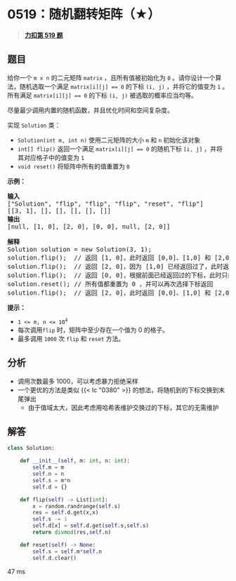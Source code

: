 # 0519：随机翻转矩阵（★）


> <u>**[力扣第 519 题](https://leetcode.cn/problems/random-flip-matrix/)**</u>

## 题目

<p>给你一个 <code>m x n</code> 的二元矩阵 <code>matrix</code> ，且所有值被初始化为 <code>0</code> 。请你设计一个算法，随机选取一个满足 <code>matrix[i][j] == 0</code> 的下标 <code>(i, j)</code> ，并将它的值变为 <code>1</code> 。所有满足 <code>matrix[i][j] == 0</code> 的下标 <code>(i, j)</code> 被选取的概率应当均等。</p>

<p>尽量最少调用内置的随机函数，并且优化时间和空间复杂度。</p>

<p>实现 <code>Solution</code> 类：</p>

<ul>
<li><code>Solution(int m, int n)</code> 使用二元矩阵的大小 <code>m</code> 和 <code>n</code> 初始化该对象</li>
<li><code>int[] flip()</code> 返回一个满足 <code>matrix[i][j] == 0</code> 的随机下标 <code>[i, j]</code> ，并将其对应格子中的值变为 <code>1</code></li>
<li><code>void reset()</code> 将矩阵中所有的值重置为 <code>0</code></li>
</ul>



<p><strong>示例：</strong></p>

<pre>
<strong>输入</strong>
["Solution", "flip", "flip", "flip", "reset", "flip"]
[[3, 1], [], [], [], [], []]
<strong>输出</strong>
[null, [1, 0], [2, 0], [0, 0], null, [2, 0]]

<strong>解释</strong>
Solution solution = new Solution(3, 1);
solution.flip();  // 返回 [1, 0]，此时返回 [0,0]、[1,0] 和 [2,0] 的概率应当相同
solution.flip();  // 返回 [2, 0]，因为 [1,0] 已经返回过了，此时返回 [2,0] 和 [0,0] 的概率应当相同
solution.flip();  // 返回 [0, 0]，根据前面已经返回过的下标，此时只能返回 [0,0]
solution.reset(); // 所有值都重置为 0 ，并可以再次选择下标返回
solution.flip();  // 返回 [2, 0]，此时返回 [0,0]、[1,0] 和 [2,0] 的概率应当相同</pre>



<p><strong>提示：</strong></p>

<ul>
<li><code>1 &lt;= m, n &lt;= 10<sup>4</sup></code></li>
<li>每次调用<code>flip</code> 时，矩阵中至少存在一个值为 0 的格子。</li>
<li>最多调用 <code>1000</code> 次 <code>flip</code> 和 <code>reset</code> 方法。</li>
</ul>


## 分析

- 调用次数最多 1000，可以考虑暴力拒绝采样
- 一个更优的方法是类似 {{< lc "0380" >}} 的想法，将随机到的下标交换到末尾弹出
	- 由于值域太大，因此考虑用哈希表维护交换过的下标，其它的无需维护


## 解答

```python
class Solution:

    def __init__(self, m: int, n: int):
        self.m = m
        self.n = n
        self.s = m*n
        self.d = {}

    def flip(self) -> List[int]:
        x = random.randrange(self.s)
        res = self.d.get(x,x)
        self.s -= 1
        self.d[x] = self.d.get(self.s,self.s)
        return divmod(res,self.n)

    def reset(self) -> None:
        self.s = self.m*self.n
        self.d.clear()
```
47 ms
